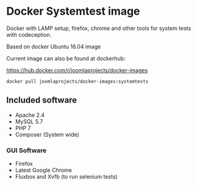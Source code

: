 # Docker Systemtest image

Docker with LAMP setup, firefox, chrome and other tools for system tests with codeception.

Based on docker Ubuntu 16.04 image

Current image can also be found at dockerhub:

https://hub.docker.com/r/joomlaprojects/docker-images

`docker pull joomlaprojects/docker-images:systemtests`

## Included software

* Apache 2.4
* MySQL 5.7
* PHP 7
* Composer (System wide)

### GUI Software

* Firefox
* Latest Google Chrome
* Fluxbox and Xvfb (to run selenium tests)
